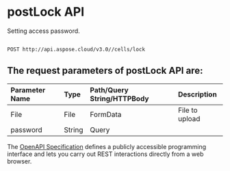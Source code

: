 # **postLock API**

Setting access password. 

```bash

POST http://api.aspose.cloud/v3.0//cells/lock

```

## The request parameters of **postLock** API are: 

| Parameter Name | Type | Path/Query String/HTTPBody | Description | 
| :- | :- | :- |:- | 
|File|File|FormData|File to upload|
|password|String|Query||


The [OpenAPI Specification](https://reference.aspose.cloud/cells/#/ProtectionController/PostLock) defines a publicly accessible programming interface and lets you carry out REST interactions directly from a web browser.
